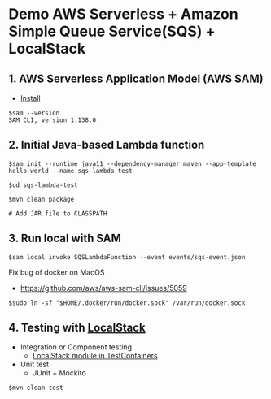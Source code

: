 # Demo AWS Serverless + Amazon Simple Queue Service(SQS) + LocalStack

## 1. AWS Serverless Application Model (AWS SAM)
* [Install](https://docs.aws.amazon.com/serverless-application-model/latest/developerguide/install-sam-cli.html)

```
$sam --version
SAM CLI, version 1.138.0
```

## 2. Initial Java-based Lambda function
```
$sam init --runtime java11 --dependency-manager maven --app-template hello-world --name sqs-lambda-test

$cd sqs-lambda-test

$mvn clean package

# Add JAR file to CLASSPATH
```

## 3. Run local with SAM

```
$sam local invoke SQSLambdaFunction --event events/sqs-event.json
```

Fix bug of docker on MacOS
* https://github.com/aws/aws-sam-cli/issues/5059
```
$sudo ln -sf "$HOME/.docker/run/docker.sock" /var/run/docker.sock
```

## 4. Testing with [LocalStack](https://www.localstack.cloud/)
* Integration or Component testing
  * [LocalStack module in TestContainers](https://java.testcontainers.org/modules/localstack/)
* Unit test
  * JUnit + Mockito
    
```
$mvn clean test
```

